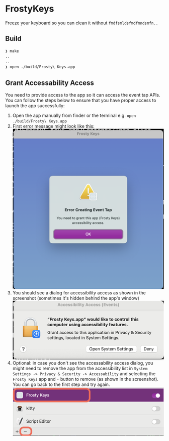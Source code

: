 # FrostyKeys

Freeze your keyboard so you can clean it without `fmdfsmldsfmdfmndsmfn..`

## Build

```bash
❯ make
..
..
❯ open ./build/Frosty\ Keys.app
```

## Grant Accessability Access

You need to provide access to the app so it can access the event tap APIs. You can follow the steps below to ensure that you have proper access to launch the app successfully:

1. Open the app manually from finder or the terminal e.g. `open ./build/Frosty\ Keys.app`
1. First error message might look like this:
![Error Creating Event Tap](images/error_creating_event_tap.png)
1. You should see a dialog for accessibility  access as shown in the screenshot (sometimes it's hidden behind the app's window)
![Access](images/access.png)
1. Optional: in case you don't see the accessability access dialog, you might need to remove the app from the accessibility list in
`System Settings -> Privacy & Security -> Accessability` and selecting the `Frosty Keys` app and `-` button to remove (as shown in the screenshot). You can go back to the first step and try again.
![Remove the App](./images/RemoveApp.png)